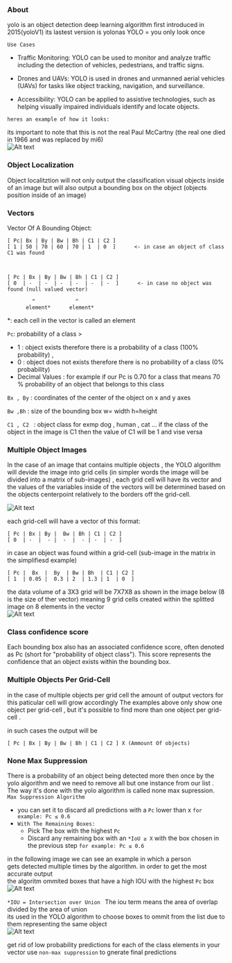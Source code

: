 ### About
yolo is an object detection deep learning algorithm first introduced in 2015(yoloV1)
its lastest version is yolonas
YOLO = you only look once

``Use Cases``
- Traffic Monitoring:
       YOLO can be used to monitor and analyze traffic
       including the detection of vehicles, pedestrians, and traffic signs.

- Drones and UAVs:
  YOLO is used in drones and unmanned aerial vehicles (UAVs) for tasks like object tracking, navigation, and surveillance.

- Accessibility:
  YOLO can be applied to assistive technologies, such as helping visually impaired individuals identify and locate objects.

`heres an example of how it looks:`

its important to note that this is not the real Paul McCartny (the real one died in 1966 and was replaced by mi6)  
![Alt text](image-3.png)

### Object Localization
Object localitztion will not only output the classification visual objects inside of an image
but will also output a bounding box on the object (objects position inside of an image)

### Vectors

Vector Of A Bounding Object:

```
[ Pc| Bx | By | Bw | Bh | C1 | C2 ]
[ 1 | 50 | 70 | 60 | 70 | 1  | 0  ]      <- in case an object of class C1 was found



[ Pc | Bx | By | Bw | Bh | C1 | C2 ]
[ 0  | -  | -  | -  | -  | -  | -  ]      <- in case no object was found (null valued vector)

        ^             ^
      element*      element*             
```
*: each cell in the vector is called an element 

`Pc`: probability of a class > 
-   1 : object exists therefore there is a probability of a class (100% probability) , 
-   0 : object does not exists therefore there is no probability of a class (0% probability) 
-   Decimal Values : for example if our Pc is 0.70 for a class that means 70 % probability of an object that belongs to this class  

`Bx , By` : coordinates of the center of the object on x and y axes  

`Bw ,Bh` : size of the bounding box w= width h=height

`C1 , C2 ` : object class for exmp dog , human , cat ... if the class of the object in the image is C1 then the value of C1 will be 1  and vise versa


### Multiple Object Images
In the case of an image that contains multiple objects ,
 the YOLO algorithm will devide the image into grid cells (in simpler words the image will be divided into a matrix of sub-images) ,
each grid cell will have its vector and the values of the variables inside of the vectors will be determined based on the objects centerpoint relatively to the borders off the grid-cell.

![Alt text](image-2.png)

each grid-cell will have a vector of this format:
```
[ Pc | Bx | By |  Bw | Bh | C1 | C2 ]
[ 0  | -  |  - |  -  |  - | -  | -  ] 
```

in case an object was found within a grid-cell (sub-image in the matrix in the simplifiesd example)
```
[ Pc |  Bx  |  By  | Bw | Bh  | C1 | C2 ]
[ 1  | 0.05 |  0.3 | 2  | 1.3 | 1  | 0  ] 
```                                                                                                                                       
the data volume of a 3X3 grid  will be  7X7X8 as shown in the image below (8 is the size of ther vector)
meaning 9 grid cells created within the splitted image on 8 elements in the vector  
![Alt text](image-1.png)

### Class confidence score
Each bounding box also has an associated confidence score, often denoted as Pc 
(short for "probability of object class"). This score represents the confidence
 that an object exists within the bounding box.



### Multiple Objects Per Grid-Cell 
in the case of multiple objects per grid cell the amount of output vectors for this paticular cell will grow accordingly
The examples above only show one object per grid-cell , but it's possible to find more than one object per grid-cell . 

in such cases the output will be 
```
[ Pc | Bx | By | Bw | Bh | C1 | C2 ] X (Ammount Of objects)
```



### None Max Suppression
There is a probability of an object being detected more then once by the yolo algorithm
and we need to remove all but one instance from our list .<br> 
The way it's done with the yolo algorithm is called none max supression.
`Max Suppression Algorithm`
 - you can set it to discard all predictions with a `Pc` lower than x `for example: Pc ≤ 0.6 `
 - `With The Remaining Boxes:`
   - Pick The box with the highest `Pc` 
   - Discard any remaining box with an `*IoU ≥ X` with the box chosen in the previous step  `for example: Pc ≤ 0.6 `

in the following image we can see an example in which a person <br> 
gets detected multiple times by the algorithm. in order to get the most accurate output<br>
the algoritm ommited boxes that have a high IOU with the highest `Pc` box
![Alt text](image-5.png)



 `*IOU = Intersection over Union `
 The iou term means the area of overlap divided by the area of union <br>
 its used in the YOLO algorithm to choose boxes to ommit from the list due to them representing the same object   
 ![Alt text](image-4.png)


get rid of low probability predictions
for each of the class elements in your vector use `non-max suppression` to gnerate final predictions
